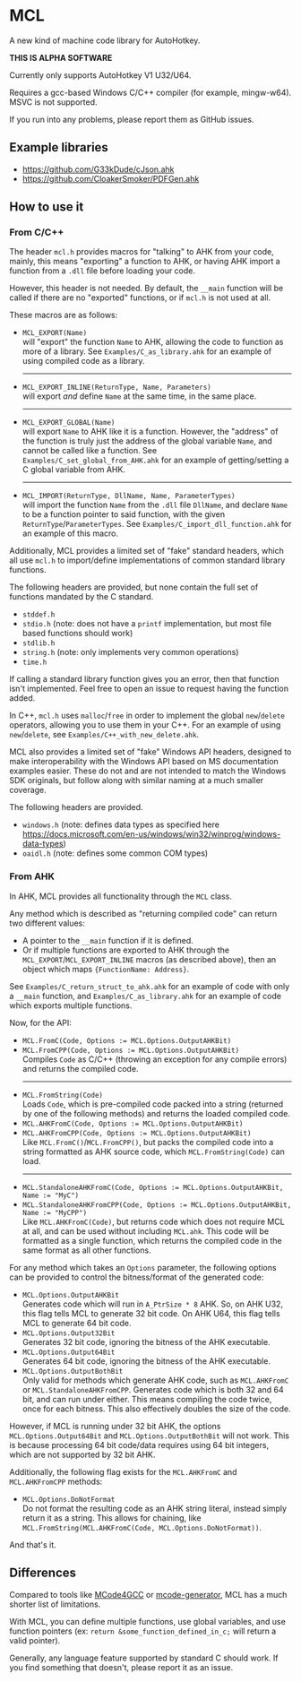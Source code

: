 # MCL
A new kind of machine code library for AutoHotkey.

**THIS IS ALPHA SOFTWARE**

Currently only supports AutoHotkey V1 U32/U64.

Requires a gcc-based Windows C/C++ compiler (for example, mingw-w64). MSVC is not supported.

If you run into any problems, please report them as GitHub issues.

## Example libraries

* https://github.com/G33kDude/cJson.ahk
* https://github.com/CloakerSmoker/PDFGen.ahk

## How to use it

### From C/C++

The header `mcl.h` provides macros for "talking" to AHK from your code, mainly, this means "exporting" a function to AHK, or having AHK import a function from a `.dll` file before loading your code.

However, this header is not needed. By default, the `__main` function will be called if there are no "exported" functions, or if `mcl.h` is not used at all.

These macros are as follows:

* `MCL_EXPORT(Name)` <br> will "export" the function `Name` to AHK, allowing the code to function as more of a library. See `Examples/C_as_library.ahk` for an example of using compiled code as a library. <hr>
* `MCL_EXPORT_INLINE(ReturnType, Name, Parameters)` <br> will export *and* define `Name` at the same time, in the same place. <hr>
* `MCL_EXPORT_GLOBAL(Name)` <br> will export `Name` to AHK like it is a function. However, the "address" of the function is truly just the address of the global variable `Name`, and cannot be called like a function. See `Examples/C_set_global_from_AHK.ahk` for an example of getting/setting a C global variable from AHK. <hr>
* `MCL_IMPORT(ReturnType, DllName, Name, ParameterTypes)` <br> will import the function `Name` from the `.dll` file `DllName`, and declare `Name` to be a function pointer to said function, with the given `ReturnType`/`ParameterTypes`. See `Examples/C_import_dll_function.ahk` for an example of this macro.

Additionally, MCL provides a limited set of "fake" standard headers, which all use `mcl.h` to import/define implementations of common standard library functions.

The following headers are provided, but none contain the full set of functions mandated by the C standard. 

* `stddef.h`
* `stdio.h` (note: does not have a `printf` implementation, but most file based functions should work)
* `stdlib.h`
* `string.h` (note: only implements very common operations)
* `time.h`

If calling a standard library function gives you an error, then that function isn't implemented. Feel free to open an issue to request having the function added.

In C++, `mcl.h` uses `malloc`/`free` in order to implement the global `new`/`delete` operators, allowing you to use them in your C++. For an example of using `new`/`delete`, see `Examples/C++_with_new_delete.ahk`.

MCL also provides a limited set of "fake" Windows API headers, designed to make interoperability with the Windows API based on MS documentation examples easier. These do not and are not intended to match the Windows SDK originals, but follow along with similar naming at a much smaller coverage.

The following headers are provided.

* `windows.h` (note: defines data types as specified here https://docs.microsoft.com/en-us/windows/win32/winprog/windows-data-types)
* `oaidl.h` (note: defines some common COM types)

### From AHK

In AHK, MCL provides all functionality through the `MCL` class. 

Any method which is described as "returning compiled code" can return two different values:

* A pointer to the `__main` function if it is defined. 
* Or if multiple functions are exported to AHK through the `MCL_EXPORT`/`MCL_EXPORT_INLINE` macros (as described above), then an object which maps `{FunctionName: Address}`. 

See `Examples/C_return_struct_to_ahk.ahk` for an example of code with only a `__main` function, and `Examples/C_as_library.ahk` for an example of code which exports multiple functions.

Now, for the API:

* `MCL.FromC(Code, Options := MCL.Options.OutputAHKBit)` 
* `MCL.FromCPP(Code, Options := MCL.Options.OutputAHKBit)` <br> Compiles `Code` as C/C++ (throwing an exception for any compile errors) and returns the compiled code. <hr>
* `MCL.FromString(Code)` <br> Loads `Code`, which is pre-compiled code packed into a string (returned by one of the following methods) and returns the loaded compiled code.
* `MCL.AHKFromC(Code, Options := MCL.Options.OutputAHKBit)`
* `MCL.AHKFromCPP(Code, Options := MCL.Options.OutputAHKBit)` <br> Like `MCL.FromC()`/`MCL.FromCPP()`, but packs the compiled code into a string formatted as AHK source code, which `MCL.FromString(Code)` can load. <hr>
* `MCL.StandaloneAHKFromC(Code, Options := MCL.Options.OutputAHKBit, Name := "MyC")` 
* `MCL.StandaloneAHKFromCPP(Code, Options := MCL.Options.OutputAHKBit, Name := "MyCPP")` <br> Like `MCL.AHKFromC(Code)`, but returns code which does not require MCL at all, and can be used without including `MCL.ahk`. This code will be formatted as a single function, which returns the compiled code in the same format as all other functions.

For any method which takes an `Options` parameter, the following options can be provided to control the bitness/format of the generated code:

* `MCL.Options.OutputAHKBit` <br> Generates code which will run in `A_PtrSize * 8` AHK. So, on AHK U32, this flag tells MCL to generate 32 bit code. On AHK U64, this flag tells MCL to generate 64 bit code.
* `MCL.Options.Output32Bit` <br> Generates 32 bit code, ignoring the bitness of the AHK executable.
* `MCL.Options.Output64Bit` <br> Generates 64 bit code, ignoring the bitness of the AHK executable.
* `MCL.Options.OutputBothBit` <br> Only valid for methods which generate AHK code, such as `MCL.AHKFromC` or `MCL.StandaloneAHKFromCPP`. Generates code which is both 32 and 64 bit, and can run under either. This means compiling the code twice, once for each bitness. This also effectively doubles the size of the code.

However, if MCL is running under 32 bit AHK, the options `MCL.Options.Output64Bit` and `MCL.Options.OutputBothBit` will not work. This is because processing 64 bit code/data requires using 64 bit integers, which are not supported by 32 bit AHK.

Additionally, the following flag exists for the `MCL.AHKFromC` and `MCL.AHKFromCPP` methods:

* `MCL.Options.DoNotFormat` <br> Do not format the resulting code as an AHK string literal, instead simply return it as a string. This allows for chaining, like `MCL.FromString(MCL.AHKFromC(Code, MCL.Options.DoNotFormat))`.

And that's it.

## Differences

Compared to tools like [MCode4GCC](https://github.com/joedf/MCode4GCC) or [mcode-generator](https://github.com/zxc010613/mcode-generator), MCL has a much shorter list of limitations.

With MCL, you can define multiple functions, use global variables, and use function pointers (ex: `return &some_function_defined_in_c;` will return a valid pointer).

Generally, any language feature supported by standard C should work. If you find something that doesn't, please report it as an issue.
